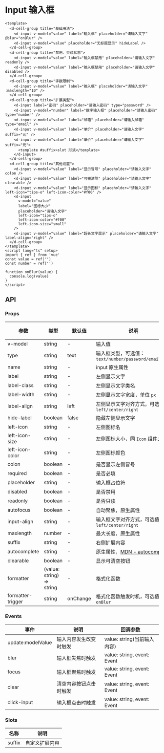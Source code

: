 # Input 输入框

```vue
<template>
  <d-cell-group title="基础用法">
    <d-input v-model="value" label="输入框" placeholder="请输入文字" @blur="onBlur" />
    <d-input v-model="value" placeholder="无标题显示" hideLabel />
  </d-cell-group>
  <d-cell-group title="禁用、只读状态">
    <d-input v-model="value" label="输入框禁用" placeholder="请输入文字" readonly />
    <d-input v-model="value" label="输入框禁用" placeholder="请输入文字" disabled />
  </d-cell-group>
  <d-cell-group title="字数限制">
    <d-input v-model="value" label="输入框" placeholder="请输入文字" :maxlength="10" />
  </d-cell-group>
  <d-cell-group title="扩展类型">
    <d-input label="密码" placeholder="请输入密码" type="password" />
    <d-input v-model="number" label="数字输入框" placeholder="请输入密码" type="number" />
    <d-input v-model="value" label="邮箱" placeholder="请输入邮箱" type="email" />
    <d-input v-model="value" label="单价" placeholder="请输入文字" suffix="元" />
    <d-input v-model="value" label="单价" placeholder="请输入文字" suffix="元">
      <template #suffix>slot 形式</template>
    </d-input>
  </d-cell-group>
  <d-cell-group title="其他设置">
    <d-input v-model="value" label="显示冒号" placeholder="请输入文字" colon />
    <d-input v-model="value" label="可被清除" placeholder="请输入文字" clearable />
    <d-input v-model="value" label="显示图标" placeholder="请输入文字" left-icon="tips-o" left-icon-color="#f00" />
    <d-input
      v-model="value"
      label="图标大小"
      placeholder="请输入文字"
      left-icon="tips-o"
      left-icon-color="#f00"
      left-icon-size="small"
    />
    <d-input v-model="value" label="超长文字展示" placeholder="请输入文字" label-align="right" />
  </d-cell-group>
</template>
<script lang="ts" setup>
import { ref } from 'vue'
const value = ref('')
const number = ref('')

function onBlur(value) {
  console.log(value)
}
</script>
```

## API

### Props

| 参数              | 类型                      | 默认值   | 说明                                                                                                      | 必传 |
| ----------------- | ------------------------- | -------- | --------------------------------------------------------------------------------------------------------- | ---- |
| v-model           | string                    | -        | 输入值                                                                                                    | N    |
| type              | string                    | text     | 输入框类型，可选值：`text/number/password/email/url`                                                      | N    |
| name              | string                    | -        | input 原生属性                                                                                            | N    |
| label             | string                    | -        | 左侧显示文字                                                                                              | N    |
| label-class       | string                    | -        | 左侧显示文字类名                                                                                          | N    |
| label-width       | string                    | -        | 左侧显示文字宽度，单位 `px`                                                                               | N    |
| label-align       | string                    | left     | 左侧显示文字对齐方式，可选值：`left/center/right`                                                         | N    |
| hide-label        | boolean                   | false    | 隐藏左侧显示文字                                                                                          | N    |
| left-icon         | string                    | -        | 左侧图标名                                                                                                | N    |
| left-icon-size    | string                    | -        | 左侧图标大小，同 `Icon` 组件大小                                                                          | N    |
| left-icon-color   | string                    | -        | 左侧图标颜色                                                                                              | N    |
| colon             | boolean                   | -        | 是否显示左侧冒号                                                                                          | N    |
| required          | boolean                   | -        | 是否必填                                                                                                  | N    |
| placeholder       | string                    | -        | 输入框占位符                                                                                              | N    |
| disabled          | boolean                   | -        | 是否禁用                                                                                                  | N    |
| readonly          | boolean                   | -        | 是否只读                                                                                                  | N    |
| autofocus         | boolean                   | -        | 自动聚焦，原生属性                                                                                        | N    |
| input-align       | string                    | -        | 输入框文字对齐方式，可选值：`left/center/right`                                                           | N    |
| maxlength         | number                    | -        | 最大长度，原生属性                                                                                        | N    |
| suffix            | string                    | -        | 右侧扩展内容                                                                                              | N    |
| autocomplete      | string                    | -        | 原生属性，[MDN - autocomplete](https://developer.mozilla.org/en-US/docs/Web/HTML/Attributes/autocomplete) | N    |
| clearable         | boolean                   | -        | 显示可清空按钮                                                                                            | N    |
| formatter         | (value: string) => string | -        | 格式化函数                                                                                                | N    |
| formatter-trigger | string                    | onChange | 格式化函数触发时机，可选值：`onBlur`                                                                      | N    |

### Events

| 事件              | 说明                   | 回调参数                    |
| ----------------- | ---------------------- | --------------------------- |
| update:modelValue | 输入内容发生改变时触发 | value: string(当前输入内容) |
| blur              | 输入框失焦时触发       | value: string, event: Event |
| focus             | 输入框聚焦时触发       | value: string, event: Event |
| clear             | 清空内容按钮点击时触发 | value: string, event: Event |
| click-input       | 输入框点击时触发       | value: string, event: Event |

### Slots

| 名称   | 说明           |
| ------ | -------------- |
| suffix | 自定义扩展内容 |
